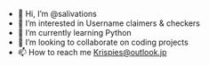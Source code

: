 - 👋 Hi, I’m @salivations
- 👀 I’m interested in Username claimers & checkers
- 🌱 I’m currently learning Python
- 💞️ I’m looking to collaborate on coding projects
- 📫 How to reach me Krispies@outlook.jp

<!---
salivations/salivations is a ✨ special ✨ repository because its `README.md` (this file) appears on your GitHub profile.
You can click the Preview link to take a look at your changes.
--->
